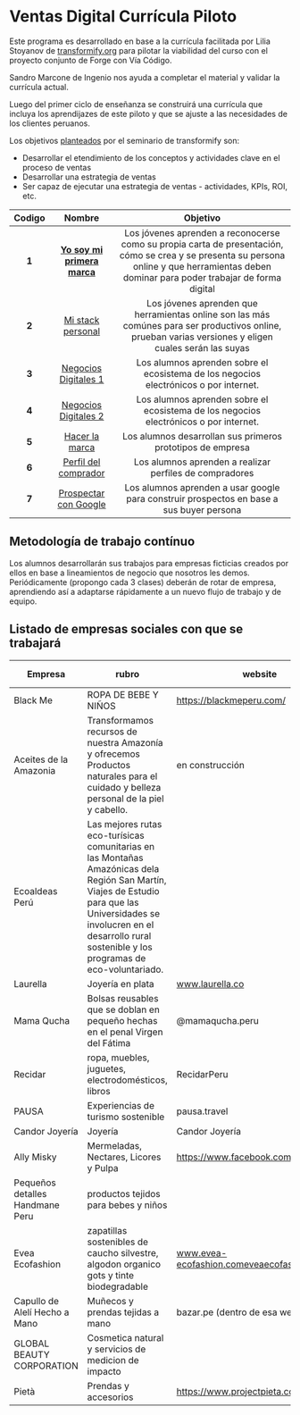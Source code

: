 # Ventas Digital Currícula Piloto

Este programa es desarrollado en base a la currícula facilitada por Lilia Stoyanov de [transformify.org](https://transformify.org)
para pilotar la viabilidad del curso con el proyecto conjunto de Forge con Vía Código.

Sandro Marcone de Ingenio nos ayuda a completar el material y validar la currícula actual.

Luego del primer ciclo de enseñanza se construirá una currícula que incluya los aprendijazes de este piloto y
que se ajuste a las necesidades de los clientes peruanos.

Los objetivos [planteados](https://drive.google.com/open?id=1-yiPAuJs5_cEQ3cwX3yFuu0sYhJ-qTQO) por el seminario de transformify son:

- Desarrollar el etendimiento de los conceptos y actividades clave en el proceso de ventas
- Desarrollar una estrategia de ventas
- Ser capaz de ejecutar una estrategia de ventas - actividades, KPIs, ROI, etc.

| **Codigo** |                                                                           **Nombre**                                                                            |                                                                                        **Objetivo**                                                                                         |
| :--------: | :-------------------------------------------------------------------------------------------------------------------------------------------------------------: | :-----------------------------------------------------------------------------------------------------------------------------------------------------------------------------------------: |
|   **1**    | [**Yo soy mi primera marca**](https://github.com/Via-Codigo/ventas-digital-forge-1/blob/master/1.%20Yo%20soy%20mi%20primera%20marca/yo-soy-mi-primera-marca.md) | Los jóvenes aprenden a reconocerse como su propia carta de presentación, cómo se crea y se presenta su persona online y que herramientas deben dominar para poder trabajar de forma digital |
|   **2**    |               [Mi stack personal](https://github.com/Via-Codigo/ventas-digital-forge-1/blob/master/2.%20Mi%20stack%20personal/stack-personal.md)                |                   Los jóvenes aprenden que herramientas online son las más comúnes para ser productivos online, prueban varias versiones y eligen cuales serán las suyas                    |
|   **3**    |            [Negocios Digitales 1](https://github.com/Via-Codigo/ventas-digital-forge-1/blob/master/3.%20Negocios%20Digitales/negocios-digitales.md)             |                                                    Los alumnos aprenden sobre el ecosistema de los negocios electrónicos o por internet.                                                    |
|   **4**    |         [Negocios Digitales 2](https://github.com/Via-Codigo/ventas-digital-forge-1/blob/master/4.%20Negocios%20Digitales%202/negocios-digitales-2.md)          |                                                    Los alumnos aprenden sobre el ecosistema de los negocios electrónicos o por internet.                                                    |
|   **5**    |         [Hacer la marca](https://github.com/Via-Codigo/ventas-digital-forge-1/blob/master/5.%20Hacer%20la%20Marca%20-%20Empresa/hacer-marca-empresa.md)         |                                                                 Los alumnos desarrollan sus primeros prototipos de empresa                                                                  |
|   **6**    |             [Perfil del comprador](https://github.com/Via-Codigo/ventas-digital-forge-1/blob/master/6.%20Perfil%20del%20comprador/guia-de-clase.md)             |                                                                   Los alumnos aprenden a realizar perfiles de compradores                                                                   |
|   **7**    |            [Prospectar con Google](https://github.com/Via-Codigo/ventas-digital-forge-1/blob/master/7.%20Prospectar%20con%20Google/guia-de-clase.md)            |                                                  Los alumnos aprenden a usar google para construir prospectos en base a sus buyer persona                                                   |

## Metodología de trabajo contínuo

Los alumnos desarrollarán sus trabajos para empresas ficticias creados por ellos en base a lineamientos de negocio que nosotros les demos.
Periódicamente (propongo cada 3 clases) deberán de rotar de empresa, aprendiendo así a adaptarse rápidamente a un nuevo flujo de trabajo y de equipo.

## Listado de empresas sociales con que se trabajará

| Empresa                | rubro                                                                                                                                                                                                                             | website                              | facebook                        | twitter      | Instagram          | Plazas llenas |
| ---------------------- | --------------------------------------------------------------------------------------------------------------------------------------------------------------------------------------------------------------------------------- | ------------------------------------ | ------------------------------- | ------------ | ------------------ | ------------- |
| Black Me               | ROPA DE BEBE Y NIÑOS                                                                                                                                                                                                              | https://blackmeperu.com/             | black me peru                   |              |                    |     0/2          |
| Aceites de la Amazonia | Transformamos recursos de nuestra Amazonía y ofrecemos Productos naturales para el cuidado y belleza personal de la piel y cabello.                                                                                               | en construcción                      | por buscar                      |              |                    | 2/2             |
| Ecoaldeas Perú         | Las mejores rutas eco-turísicas comunitarias en las Montañas Amazónicas dela Región San Martín, Viajes de Estudio para que las Universidades se involucren en el desarrollo rural sostenible y los programas de eco-voluntariado. |                                      | www.facebook.com/ecoaldeas.peru | @rponceo     |                   |         0/2       |
| Laurella               | Joyería en plata                                                                                                                                                                                                                  | www.laurella.co                      | @laurella.co                    |              | @laurella.blu (ig) |   0/2            |
| Mama Qucha             | Bolsas reusables que se doblan en pequeño hechas en el penal Virgen del Fátima                                                                                                                                                    | @mamaqucha.peru                      |                                 |              |                    |0/2|
| Recidar                | ropa, muebles, juguetes, electrodomésticos, libros                                                                                                                                                                                | RecidarPeru                          |                                 |              | @recidar           |     0/2          |
| PAUSA                  | Experiencias de turismo sostenible                                                                                                                                                                                                | pausa.travel                         |                                 | pausa.travel |                   |2/2|
| Candor Joyería         | Joyería                                                                                                                                                                                                                           | Candor Joyería                       |                                 |              | @candorjoyeria     |      0/2         |
| Ally Misky             | Mermeladas, Nectares, Licores y Pulpa                                                                                                                                                                                             | https://www.facebook.com/AllyMishky/ |                                 |              |                   |1/2 |
| Pequeños detalles Handmane Peru             | productos tejidos para bebes y niños                                                                                                                                                                                             |  |       https://www.facebook.com/pdhandmadeperu/                          |              |                    https://www.instagram.com/pdhandmadeperu/| 0/2|
| Evea Ecofashion             | zapatillas sostenibles de caucho silvestre, algodon organico gots y tinte biodegradable                                                                                                                                                                                             | www.evea-ecofashion.comeveaecofashion |                                eveaecofashion  |             |       eveaecofashion              |0/2|
| Capullo de Alelí Hecho a Mano             | Muñecos y prendas tejidas a mano                                                                                                                                                                                             | bazar.pe (dentro de esa web) |                                  |             |                     |0/2|
| GLOBAL BEAUTY CORPORATION            | Cosmetica natural y servicios de medicion de impacto                                                                                                                                                                                            |  |                                  |             |                     |0/2|
| Pietà             | Prendas y accesorios                                                                                                                                                                                              | https://www.projectpieta.com/ |                                facebook.com/projectpieta  |             |                    |1/2|
